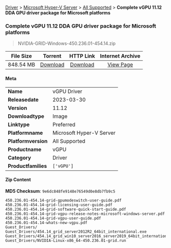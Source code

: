 
[Driver](/README.md)  >  [Microsoft Hyper-V Server](/index/Driver/Microsoft_Hyper-V_Server.md)  >  [All Supported](/index/Driver/Microsoft_Hyper-V_Server/All_Supported.md)  >  **Complete vGPU 11.12 DDA GPU driver package for Microsoft platforms**


###    Complete vGPU 11.12 DDA GPU driver package for Microsoft platforms

> NVIDIA-GRID-Windows-450.236.01-454.14.zip   


| **File Size** | **Torrent**  | **HTTP Link** | **Internet Archive** |
|:-------------:|:------------:|:-------------:|:--------------------:|
| 848.54 MB |  [Download](https://archive.org/download/nvgpu_NVIDIA-GRID-Windows-450.236.01-454.14.zip/nvgpu_NVIDIA-GRID-Windows-450.236.01-454.14.zip_archive.torrent)       | [Download](https://archive.org/compress/nvgpu_NVIDIA-GRID-Windows-450.236.01-454.14.zip) | [View Page](https://archive.org/details/nvgpu_NVIDIA-GRID-Windows-450.236.01-454.14.zip)       |

#### Meta

<table>
<tr><td><strong>Name</strong></td><td>vGPU Driver</td></tr>
<tr><td><strong>Releasedate</strong></td><td>2023-03-30</td></tr>
<tr><td><strong>Version</strong></td><td>11.12</td></tr>
<tr><td><strong>Downloadtype</strong></td><td>Image</td></tr>
<tr><td><strong>Linktype</strong></td><td>Preferred</td></tr>
<tr><td><strong>Platformname</strong></td><td>Microsoft Hyper-V Server</td></tr>
<tr><td><strong>Platformversion</strong></td><td>All Supported</td></tr>
<tr><td><strong>Productname</strong></td><td>vGPU</td></tr>
<tr><td><strong>Category</strong></td><td>Driver</td></tr>
<tr><td><strong>Productfamilies</strong></td><td><code>['vGPU']</code></td></tr>
</table>

#### Zip Content

**MD5 Checksum**: `9e6dc848fe9148e76549d0e8db7fb9c5`

```text
450.236.01-454.14-grid-gpumodeswitch-user-guide.pdf
450.236.01-454.14-grid-licensing-user-guide.pdf
450.236.01-454.14-grid-software-quick-start-guide.pdf
450.236.01-454.14-grid-vgpu-release-notes-microsoft-windows-server.pdf
450.236.01-454.14-grid-vgpu-user-guide.pdf
450.236.01-454.14-whats-new-vgpu.pdf
Guest_Drivers/
Guest_Drivers/454.14_grid_server2012R2_64bit_international.exe
Guest_Drivers/454.14_grid_win10_server2016_server2019_64bit_international.exe
Guest_Drivers/NVIDIA-Linux-x86_64-450.236.01-grid.run
```